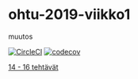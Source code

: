 # ohtu-2019-viikko1

muutos

[![CircleCI](https://circleci.com/gh/ssuihko/ohtu-2019-viikko1.svg?style=svg)](https://circleci.com/gh/ssuihko/ohtu-2019-viikko1)
[![codecov](https://codecov.io/gh/ssuihko/ohtu-2019-viikko1/branch/master/graph/badge.svg)](https://codecov.io/gh/ssuihko/ohtu-2019-viikko1)

[14 - 16 tehtävät](https://github.com/ssuihko/Ohjelmistotuotanto)
